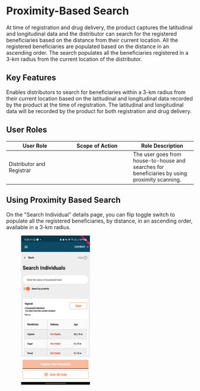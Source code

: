 # Proximity-Based Search

At time of registration and drug delivery, the product captures the latitudinal and longitudinal data and the distributor can search for the registered beneficiaries based on the distance from their current location. All the registered beneficiaries are populated based on the distance in an ascending order. The search populates all the beneficiaries registered in a 3-km radius from the current location of the distributor.

## Key Features

Enables distributors to search for beneficiaries within a 3-km radius from their current location based on the latitudinal and longitudinal data recorded by the product at the time of registration. The latitudinal and longitudinal data will be recorded by the product for both registration and drug delivery.

## User Roles

<table><thead><tr><th width="140">User Role</th><th width="166">Scope of Action</th><th>Role Description</th></tr></thead><tbody><tr><td>Distributor and Registrar</td><td></td><td>The user goes from house-to-house and searches for beneficiaries by using proximity scanning.</td></tr></tbody></table>

## Using Proximity Based Search

On the "Search Individual" details page, you can flip toggle switch to populate all the registered beneficiaries, by distance, in an ascending order, available in a 3-km radius.

<figure><img src="../../../../.gitbook/assets/image (64).png" alt="" width="185"><figcaption></figcaption></figure>
